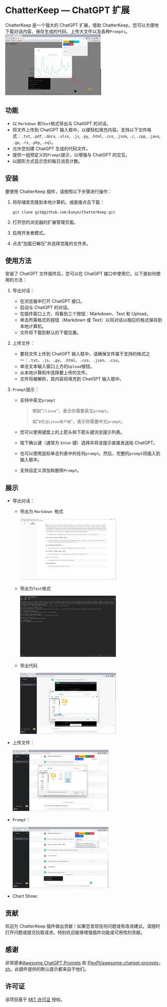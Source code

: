 
# ChatterKeep — ChatGPT 扩展

ChatterKeep 是一个强大的 ChatGPT 扩展，借助 ChatterKeep，您可以方便地下载对话内容、保存生成的代码、上传大文件以及各种`Prompts`。[<img src="https://github.com/Eunyn/ChatterKeep/blob/main/image/main.png" alt="main" style="zoom:30%;" />](https://youtu.be/RrRpUIcM86s)

## 功能

- 以 `Markdown` 和`Text`格式导出与 ChatGPT 的对话。
- 将文件上传到 ChatGPT 输入框中，以便轻松填充内容。支持以下文件格式：`.txt`, `.pdf`, `.docx`, `.xlsx`,` .js`, `.py`, `.html`, `.css`, `.json`, `.c`, `.cpp`, `.java`, `.go`, `.rs`, `.php`, `.sql`。
- 允许您创建 ChatGPT 生成的代码文件。
- 提供一组预定义的`Prompt`提示，以增强与 ChatGPT 的交互。
- 以图形方式显示您的每日消息计数。

## 安装

要使用 ChatterKeep 插件，请按照以下步骤进行操作：

1. 将存储库克隆到本地计算机，或直接点击下载：

   ```
   git clone git@github.com:Eunyn/ChatterKeep.git
   ```

2. 打开您的浏览器的扩展管理页面。

3. 启用开发者模式。

4. 点击“加载已解压”并选择克隆的文件夹。

## 使用方法

安装了 ChatGPT 文件插件后，您可以在 ChatGPT 接口中使用它。以下是如何使用的方法：

1. 导出对话：
   - 在浏览器中打开 ChatGPT 接口。
   - 启动与 ChatGPT 的对话。
   - 在插件窗口上方，将看到三个按钮：Markdown、Text 和 Upload。
   - 单击所需格式的按钮（Markdown 或 Text）以将对话以相应的格式保存到本地计算机。
   - 文件将下载到默认的下载位置。
   
2. 上传文件：
   - 要将文件上传到 ChatGPT 输入框中，请确保文件属于支持的格式之一：`.txt`、`.js`、`.py`、`.html`、`.css`、`.json`、`.csv`。
   - 单击文本输入窗口上方的`Upload`按钮。
   - 从本地计算机中选择要上传的文件。
   - 文件将被解析，其内容将填充到 ChatGPT 输入框中。
   
3. `Prompt`提示：
   - 支持中英文`prompt`
   
     > 例如“`/linux`”，表示你需要英文`prompt`。
     >
     > 如“`#充当Linux客户端`”，表示你需要中文`prompt`。
   
   - 您可以使用键盘上的上箭头和下箭头键浏览提示列表。
   
   - 按下确认键（通常为 `Ente`r 键）选择并将该提示直接发送给 ChatGPT。
   
   - 也可以使用鼠标单击列表中的任何`prompt`。然后，完整的`prompt`将插入到输入框中。
   
   - 支持自定义添加和删除`Prompt`。

## 展示

- 导出对话：

  - 导出为 `Markdown `格式

    <img src="https://github.com/Eunyn/ChatterKeep/blob/main/image/markdown.png" alt="markdown" style="zoom:30%;" />

  - 导出为`Text`格式

    <img src="https://github.com/Eunyn/ChatterKeep/blob/main/image/text.png" alt="text" style="zoom:30%;" />

  - 导出代码

    <img src="https://github.com/Eunyn/ChatterKeep/blob/main/image/code.png" alt="code" style="zoom:30%;" />

- 上传文件：

  <img src="https://github.com/Eunyn/ChatterKeep/blob/main/image/upload.png" alt="upload" style="zoom:30%;" />

- `Prompt`：

  <img src="https://github.com/Eunyn/ChatterKeep/blob/main/image/prompts.png" alt="prompts" style="zoom:30%;" />
  
- Chart Show:

  

## 贡献

欢迎为 ChatterKeep 插件做出贡献！如果您发现任何问题或有改进建议，请随时打开问题或提交拉取请求。特别欢迎能够增强插件功能或可用性的贡献。

## 感谢

非常感谢[Awesome ChatGPT Prompts](https://github.com/f/awesome-chatgpt-prompts) 和 [PlexPt/awesome-chatgpt-prompts-zh](https://github.com/PlexPt/awesome-chatgpt-prompts-zh)。此插件提供的默认提示都来自于他们。

## 许可证

该项目基于 [MIT 许可证](https://chat.openai.com/c/LICENSE) 授权。
